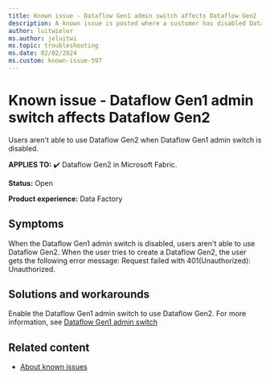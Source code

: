 ```yaml
---
title: Known issue - Dataflow Gen1 admin switch affects Dataflow Gen2
description: A known issue is posted where a customer has disabled Dataflow Gen1 admin switch and it affects Dataflow Gen2.
author: luitwieler
ms.author: jeluitwi
ms.topic: troubleshooting
ms.date: 02/02/2024
ms.custom: known-issue-597
---
```


# Known issue - Dataflow Gen1 admin switch affects Dataflow Gen2

Users aren't able to use Dataflow Gen2 when Dataflow Gen1 admin switch is disabled.

**APPLIES TO:** ✔️ Dataflow Gen2 in Microsoft Fabric.

**Status:** Open

**Product experience:** Data Factory

## Symptoms

When the Dataflow Gen1 admin switch is disabled, users aren't able to use Dataflow Gen2. When the user tries to create a Dataflow Gen2, the user gets the following error message: Request failed with 401(Unauthorized): Unauthorized.

## Solutions and workarounds

Enable the Dataflow Gen1 admin switch to use Dataflow Gen2. For more information, see [Dataflow Gen1 admin switch](../../admin/service-admin-portal-dataflow.md)

## Related content

- [About known issues](https://support.fabric.microsoft.com/known-issues)
